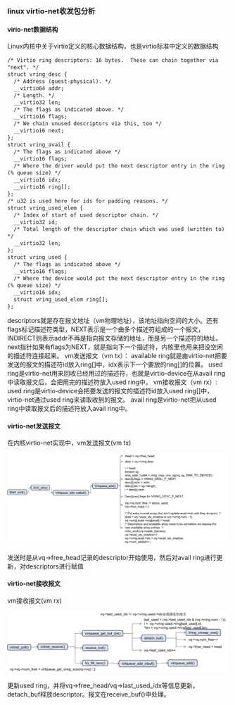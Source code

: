 ### linux virtio-net收发包分析

#### virio-net数据结构
Linux内核中关于virtio定义的核心数据结构，也是virtio标准中定义的数据结构

```
/* Virtio ring descriptors: 16 bytes.  These can chain together via "next". */
struct vring_desc {
  /* Address (guest-physical). */
  __virtio64 addr;
  /* Length. */
  __virtio32 len;
  /* The flags as indicated above. */
  __virtio16 flags;
  /* We chain unused descriptors via this, too */
  __virtio16 next;
};
struct vring_avail {
  /* The flags as indicated above */
  __virtio16 flags;
  /* Where the driver would put the next descriptor entry in the ring (% queue size) */
  __virtio16 idx;
  __virtio16 ring[];
};
/* u32 is used here for ids for padding reasons. */
struct vring_used_elem {
  /* Index of start of used descriptor chain. */
  __virtio32 id;
  /* Total length of the descriptor chain which was used (written to) */
  __virtio32 len;
};
struct vring_used {
  /* The flags as indicated above */
  __virtio16 flags;
  /* Where the device would put the next descriptor entry in the ring (% queue size) */
  __virtio16 idx;
  struct vring_used_elem ring[];
};
```

descriptors就是存在报文地址（vm物理地址），该地址指向空间的大小。还有flags标记描述符类型，NEXT表示是一个由多个描述符组成的一个报文，INDIRECT则表示addr不再是指向报文存储的地址，而是另一个描述符的地址。next指针如果有flags为NEXT，就是指向下一个描述符，内核里也用来把没空闲的描述符连接起来。
vm发送报文（vm tx）：
available ring就是由virtio-net把要发送的报文的描述符id放入ring[]中，idx表示下一个要放的ring[]的位置。
used ring是virtio-net用来回收已经用过的描述符，也就是virtio-device在从avail ring中读取报文后，会把用完的描述符放入used ring中。
vm接收报文（vm rx）:
used ring是virtio-device会把要发送的报文的描述符id放入used ring[]中，virtio-net通过used ring来读取收到的报文。
avail ring是virtio-net把从used ring中读取报文后的描述符放入avail ring中。

#### virtio-net发送报文

在内核virtio-net实现中，vm发送报文(vm tx)

<img src="virtio-net-tx.png" align=center/>

发送时是从vq->free_head记录的descriptor开始使用，然后对avail ring进行更新，对descriptors进行赋值

#### virtio-net接收报文
vm接收报文(vm rx)

<img src="virtio-net-rx.png" align=center/>

更新used ring，并将vq->free_head/vq->last_used_idx等信息更新。detach_buf释放descriptor。报文在receive_buf()中处理。


